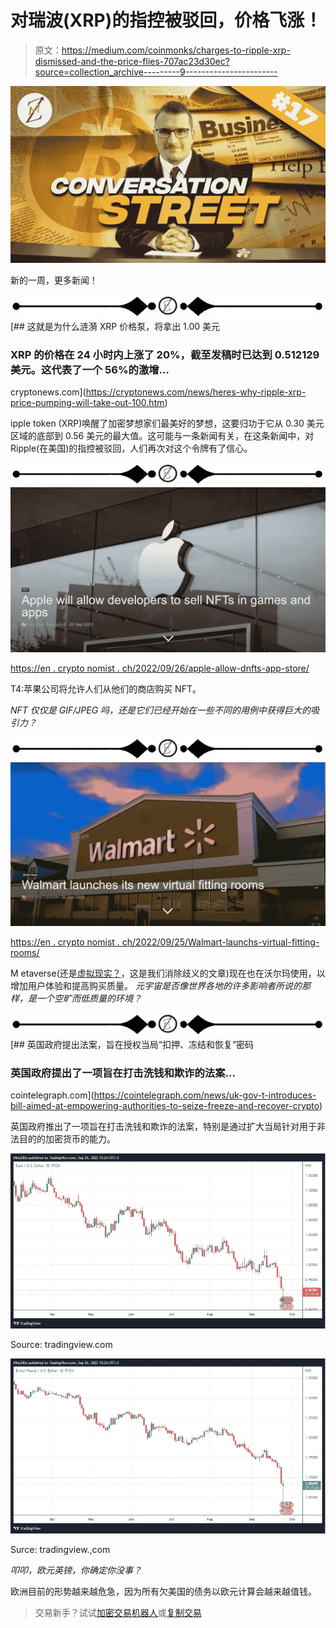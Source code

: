 # 对瑞波(XRP)的指控被驳回，价格飞涨！

> 原文：<https://medium.com/coinmonks/charges-to-ripple-xrp-dismissed-and-the-price-flies-707ac23d30ec?source=collection_archive---------9----------------------->

![](img/11e00f33d613ca4fbf9111f3b8954227.png)

新的一周，更多新闻！

![](img/2931fc6458dbda66192428929f8a301f.png)[](https://cryptonews.com/news/heres-why-ripple-xrp-price-pumping-will-take-out-100.htm) [## 这就是为什么涟漪 XRP 价格泵，将拿出 1.00 美元

### XRP 的价格在 24 小时内上涨了 20%，截至发稿时已达到 0.512129 美元。这代表了一个 56%的激增…

cryptonews.com](https://cryptonews.com/news/heres-why-ripple-xrp-price-pumping-will-take-out-100.htm) 

ipple token (XRP)唤醒了加密梦想家们最美好的梦想，这要归功于它从 0.30 美元区域的底部到 0.56 美元的最大值。这可能与一条新闻有关，在这条新闻中，对 Ripple(在美国)的指控被驳回，人们再次对这个令牌有了信心。

![](img/2931fc6458dbda66192428929f8a301f.png)![](img/395040be84704796cbcf761b6a7de6b2.png)

[https://en . crypto nomist . ch/2022/09/26/apple-allow-dnfts-app-store/](https://en.cryptonomist.ch/2022/09/26/apple-allow-dnfts-app-store/)

T4:苹果公司将允许人们从他们的商店购买 NFT。

*NFT 仅仅是 GIF/JPEG 吗，还是它们已经开始在一些不同的用例中获得巨大的吸引力？*

![](img/2931fc6458dbda66192428929f8a301f.png)![](img/e79de0b30b262a0277445a79a4dacf87.png)

[https://en . crypto nomist . ch/2022/09/25/Walmart-launchs-virtual-fitting-rooms/](https://en.cryptonomist.ch/2022/09/25/walmart-launches-virtual-fitting-rooms/)

M etaverse(还是[虚拟现实？](/@mikezillo/virtual-reality-or-metaverse-53bb00c81db6)，这是我们消除歧义的文章)现在也在沃尔玛使用，以增加用户体验和提高购买质量。
*元宇宙是否像世界各地的许多影响者所说的那样，是一个空旷而低质量的环境？*

![](img/2931fc6458dbda66192428929f8a301f.png)[](https://cointelegraph.com/news/uk-gov-t-introduces-bill-aimed-at-empowering-authorities-to-seize-freeze-and-recover-crypto) [## 英国政府提出法案，旨在授权当局“扣押、冻结和恢复”密码

### 英国政府提出了一项旨在打击洗钱和欺诈的法案…

cointelegraph.com](https://cointelegraph.com/news/uk-gov-t-introduces-bill-aimed-at-empowering-authorities-to-seize-freeze-and-recover-crypto) 

英国政府推出了一项旨在打击洗钱和欺诈的法案，特别是通过扩大当局针对用于非法目的的加密货币的能力。

![](img/5753eb752cec036b5fd2ef095e0995d9.png)

Source: tradingview.com

![](img/058cffa2a3420f36582c4cb7c2e2d320.png)

Surce: tradingview.,com

*叩叩，欧元英镑，你确定你没事？*

欧洲目前的形势越来越危急，因为所有欠美国的债务以欧元计算会越来越值钱。

> 交易新手？试试[加密交易机器人](/coinmonks/crypto-trading-bot-c2ffce8acb2a)或[复制交易](/coinmonks/top-10-crypto-copy-trading-platforms-for-beginners-d0c37c7d698c)